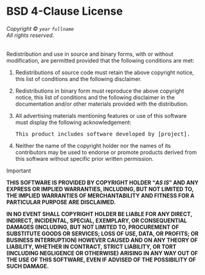 <!-- SPDX-License-Identifier: BSD-4-Clause -->

# BSD 4-Clause License

<h6>
  Copyright © <code>year</code> <code>fullname</code><br>
  All rights reserved.
</h6>

Redistribution and use in source and binary forms, with or without modification, are permitted provided that the following conditions are met:

<ol>
  <li><p>Redistributions of source code must retain the above copyright notice, this list of conditions and the following disclaimer.</p></li>
  <li><p>Redistributions in binary form must reproduce the above copyright notice, this list of conditions and the following disclaimer in the documentation and/or other materials provided with the distribution.</p></li>
  <li>
    <p>All advertising materials mentioning features or use of this software must display the following acknowledgement:</p>
    <p><pre>This product includes software developed by [project].</pre></p>
  </li>
  <li><p>Neither the name of the copyright holder nor the names of its contributors may be used to endorse or promote products derived from this software without specific prior written permission.</p></li>
</ol>

> [!IMPORTANT]
> __THIS SOFTWARE IS PROVIDED BY COPYRIGHT HOLDER “_AS IS_” AND ANY EXPRESS OR IMPLIED WARRANTIES, INCLUDING, BUT NOT LIMITED TO, THE IMPLIED WARRANTIES OF MERCHANTABILITY AND FITNESS FOR A PARTICULAR PURPOSE ARE DISCLAIMED.__
> 
> __IN NO EVENT SHALL COPYRIGHT HOLDER BE LIABLE FOR ANY DIRECT, INDIRECT, INCIDENTAL, SPECIAL, EXEMPLARY, OR CONSEQUENTIAL DAMAGES (INCLUDING, BUT NOT LIMITED TO, PROCUREMENT OF SUBSTITUTE GOODS OR SERVICES; LOSS OF USE, DATA, OR PROFITS; OR BUSINESS INTERRUPTION) HOWEVER CAUSED AND ON ANY THEORY OF LIABILITY, WHETHER IN CONTRACT, STRICT LIABILITY, OR TORT (INCLUDING NEGLIGENCE OR OTHERWISE) ARISING IN ANY WAY OUT OF THE USE OF THIS SOFTWARE, EVEN IF ADVISED OF THE POSSIBILITY OF SUCH DAMAGE.__
